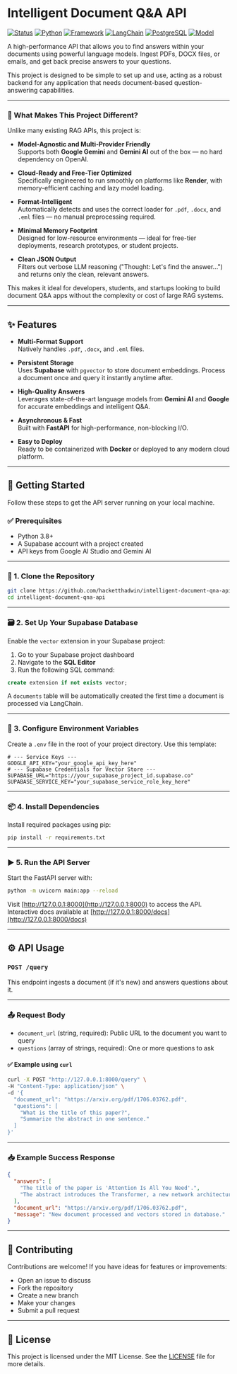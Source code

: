 
# Intelligent Document Q&A API
[![Status](https://img.shields.io/badge/status-complete-brightgreen)](#)
[![Python](https://img.shields.io/badge/python-3.8%2B-blue.svg)](#)
[![Framework](https://img.shields.io/badge/framework-FastAPI-blue)](#)
[![LangChain](https://img.shields.io/badge/LangChain-enabled-yellow)](#)
[![PostgreSQL](https://img.shields.io/badge/db-Supabase%20%2B%20pgvector-009688)](#)
[![Model](https://img.shields.io/badge/AI-GeminiAI%20%2B%20GoogleAI-orange)](#)


A high-performance API that allows you to find answers within your documents using powerful language models. Ingest PDFs, DOCX files, or emails, and get back precise answers to your questions.

This project is designed to be simple to set up and use, acting as a robust backend for any application that needs document-based question-answering capabilities.

---

### 🚀 What Makes This Project Different?

Unlike many existing RAG APIs, this project is:

- **Model-Agnostic and Multi-Provider Friendly**  
  Supports both **Google Gemini** and **Gemini AI** out of the box — no hard dependency on OpenAI.

- **Cloud-Ready and Free-Tier Optimized**  
  Specifically engineered to run smoothly on platforms like **Render**, with memory-efficient caching and lazy model loading.

- **Format-Intelligent**  
  Automatically detects and uses the correct loader for `.pdf`, `.docx`, and `.eml` files — no manual preprocessing required.

- **Minimal Memory Footprint**  
  Designed for low-resource environments — ideal for free-tier deployments, research prototypes, or student projects.

- **Clean JSON Output**  
  Filters out verbose LLM reasoning ("Thought: Let's find the answer...") and returns only the clean, relevant answers.

This makes it ideal for developers, students, and startups looking to build document Q&A apps without the complexity or cost of large RAG systems.

---

## ✨ Features

- **Multi-Format Support**  
  Natively handles `.pdf`, `.docx`, and `.eml` files.

- **Persistent Storage**  
  Uses **Supabase** with `pgvector` to store document embeddings. Process a document once and query it instantly anytime after.

- **High-Quality Answers**  
  Leverages state-of-the-art language models from **Gemini AI** and **Google** for accurate embeddings and intelligent Q&A.

- **Asynchronous & Fast**  
  Built with **FastAPI** for high-performance, non-blocking I/O.

- **Easy to Deploy**  
  Ready to be containerized with **Docker** or deployed to any modern cloud platform.


---

## 🚀 Getting Started

Follow these steps to get the API server running on your local machine.

### ✅ Prerequisites

- Python 3.8+
- A Supabase account with a project created
- API keys from Google AI Studio and Gemini AI

---

### 📁 1. Clone the Repository

```bash
git clone https://github.com/hacketthadwin/intelligent-document-qna-api.git
cd intelligent-document-qna-api
```

---

### 🗃️ 2. Set Up Your Supabase Database

Enable the `vector` extension in your Supabase project:

1. Go to your Supabase project dashboard  
2. Navigate to the **SQL Editor**  
3. Run the following SQL command:

```sql
create extension if not exists vector;
```

A `documents` table will be automatically created the first time a document is processed via LangChain.

---

### 🔐 3. Configure Environment Variables

Create a `.env` file in the root of your project directory. Use this template:

```env
# --- Service Keys ---
GOOGLE_API_KEY="your_google_api_key_here"
# --- Supabase Credentials for Vector Store ---
SUPABASE_URL="https://your_supabase_project_id.supabase.co"
SUPABASE_SERVICE_KEY="your_supabase_service_role_key_here"
```

---

### 📦 4. Install Dependencies

Install required packages using pip:

```bash
pip install -r requirements.txt
```

---

### ▶️ 5. Run the API Server

Start the FastAPI server with:

```bash
python -m uvicorn main:app --reload
```

Visit [http://127.0.0.1:8000](http://127.0.0.1:8000) to access the API.  
Interactive docs available at [http://127.0.0.1:8000/docs](http://127.0.0.1:8000/docs)

---

## ⚙️ API Usage

### `POST /query`

This endpoint ingests a document (if it's new) and answers questions about it.

---

### 📤 Request Body

- `document_url` (string, required): Public URL to the document you want to query  
- `questions` (array of strings, required): One or more questions to ask

#### ✅ Example using `curl`

```bash
curl -X POST "http://127.0.0.1:8000/query" \
-H "Content-Type: application/json" \
-d '{
  "document_url": "https://arxiv.org/pdf/1706.03762.pdf",
  "questions": [
    "What is the title of this paper?",
    "Summarize the abstract in one sentence."
  ]
}'
```

---

### 📥 Example Success Response

```json
{
  "answers": [
    "The title of the paper is 'Attention Is All You Need'.",
    "The abstract introduces the Transformer, a new network architecture based solely on attention mechanisms that is more parallelizable and requires significantly less time to train than existing models."
  ],
  "document_url": "https://arxiv.org/pdf/1706.03762.pdf",
  "message": "New document processed and vectors stored in database."
}
```

---

## 🤝 Contributing

Contributions are welcome! If you have ideas for features or improvements:

- Open an issue to discuss  
- Fork the repository  
- Create a new branch  
- Make your changes  
- Submit a pull request

---

## 📄 License

This project is licensed under the MIT License. See the [LICENSE](./LICENSE) file for more details.


